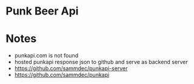 # Punk Beer Api

# Notes
- punkapi.com is not found
- hosted punkapi response json to github and serve as backend server
- https://github.com/sammdec/punkapi-server
- https://github.com/sammdec/punkapi
